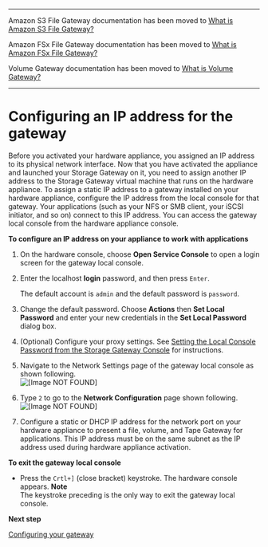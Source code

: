 --------

Amazon S3 File Gateway documentation has been moved to [What is Amazon S3 File Gateway?](https://docs.aws.amazon.com/filegateway/latest/files3/WhatIsStorageGateway.html)

Amazon FSx File Gateway documentation has been moved to [What is Amazon FSx File Gateway?](https://docs.aws.amazon.com/filegateway/latest/filefsxw/WhatIsStorageGateway.html)

Volume Gateway documentation has been moved to [What is Volume Gateway?](https://docs.aws.amazon.com/storagegateway/latest/vgw/WhatIsStorageGateway.html)

--------

# Configuring an IP address for the gateway<a name="appliance-configure-ip"></a>

Before you activated your hardware appliance, you assigned an IP address to its physical network interface\. Now that you have activated the appliance and launched your Storage Gateway on it, you need to assign another IP address to the Storage Gateway virtual machine that runs on the hardware appliance\. To assign a static IP address to a gateway installed on your hardware appliance, configure the IP address from the local console for that gateway\. Your applications \(such as your NFS or SMB client, your iSCSI initiator, and so on\) connect to this IP address\. You can access the gateway local console from the hardware appliance console\.

**To configure an IP address on your appliance to work with applications**

1. On the hardware console, choose **Open Service Console** to open a login screen for the gateway local console\.

1. Enter the localhost **login** password, and then press `Enter`\.

   The default account is `admin` and the default password is `password`\.

1. Change the default password\. Choose **Actions** then **Set Local Password** and enter your new credentials in the **Set Local Password** dialog box\.

1. \(Optional\) Configure your proxy settings\. See [Setting the Local Console Password from the Storage Gateway Console](manage-on-premises-common.md#set-password) for instructions\.

1. Navigate to the Network Settings page of the gateway local console as shown following\.  
![\[Image NOT FOUND\]](http://docs.aws.amazon.com/storagegateway/latest/tgw/images/ApplianceNetworkSettings.png)  
  


1. Type `2` to go to the **Network Configuration** page shown following\.  
![\[Image NOT FOUND\]](http://docs.aws.amazon.com/storagegateway/latest/tgw/images/ApplianceNetworkConfiguration.png)  
  


1. Configure a static or DHCP IP address for the network port on your hardware appliance to present a file, volume, and Tape Gateway for applications\. This IP address must be on the same subnet as the IP address used during hardware appliance activation\.

**To exit the gateway local console**
+ Press the `Crtl+]` \(close bracket\) keystroke\. The hardware console appears\.
**Note**  
The keystroke preceding is the only way to exit the gateway local console\.

**Next step**

[Configuring your gateway](appliance-configure-gateway.md)